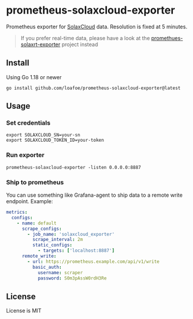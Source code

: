 # prometheus-solaxcloud-exporter

Prometheus exporter for [SolaxCloud](https://www.solaxcloud.com) data. Resolution is fixed at 5 minutes.

> If you prefer real-time data, please have a look at the [promethues-solaxrt-exporter](https://github.com/loafoe/prometheus-solaxrt-exporter) project instead

## Install

Using Go 1.18 or newer

```shell
go install github.com/loafoe/prometheus-solaxcloud-exporter@latest
```

## Usage

### Set credentials

```shell
export SOLAXCLOUD_SN=your-sn
export SOLAXCLOUD_TOKEN_ID=your-token
```

### Run exporter

```shell
prometheus-solaxcloud-exporter -listen 0.0.0.0:8887
```

### Ship to prometheus

You can use something like Grafana-agent to ship data to a remote write endpoint. Example:

```yml
metrics:
  configs:
    - name: default
      scrape_configs:
        - job_name: 'solaxcloud_exporter'
          scrape_interval: 2m
          static_configs:
            - targets: ['localhost:8887']
      remote_write:
        - url: https://prometheus.example.com/api/v1/write
          basic_auth:
            username: scraper
            password: S0m3pAssW0rdH3Re
```

## License

License is MIT
